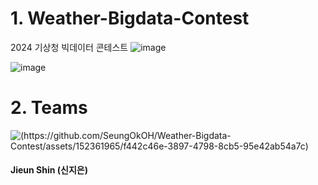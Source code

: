  # 1. Weather-Bigdata-Contest
2024 기상청 빅데이터 콘테스트
![image](https://github.com/SeungOkOH/Weather-Bigdata-Contest/assets/152361965/97e2ef5a-9aff-4918-a4c7-c73e2a9bb0e8)

![image](https://github.com/SeungOkOH/Weather-Bigdata-Contest/assets/152361965/ee8f980f-c687-41ef-806f-eff3f4028e01)


# 2. Teams
![(https://github.com/SeungOkOH/Weather-Bigdata-Contest/assets/152361965/f442c46e-3897-4798-8cb5-95e42ab54a7c)](https://github.com/wldms25)
#### Jieun Shin (신지은)
